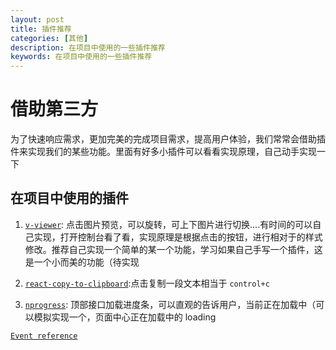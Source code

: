 ```yaml
---
layout: post
title: 插件推荐
categories: [其他]
description: 在项目中使用的一些插件推荐
keywords: 在项目中使用的一些插件推荐
---
```


# 借助第三方

为了快速响应需求，更加完美的完成项目需求，提高用户体验，我们常常会借助插件来实现我们的某些功能。里面有好多小插件可以看看实现原理，自己动手实现一下

## 在项目中使用的插件

1. [`v-viewer`](https://github.com/mirari/v-viewer): 点击图片预览，可以旋转，可上下图片进行切换....有时间的可以自己实现，打开控制台看了看，实现原理是根据点击的按钮，进行相对于的样式修改。推荐自己实现一个简单的某一个功能，学习如果自己手写一个插件，这是一个小而美的功能（待实现

2. [`react-copy-to-clipboard`](https://www.npmjs.com/package/react-copy-to-clipboard):点击复制一段文本相当于 `control+c`

3. [`nprogress`](https://www.npmjs.com/package/nprogress): 顶部接口加载进度条，可以直观的告诉用户，当前正在加载中（可以模拟实现一个，页面中心正在加载中的 loading

[`Event reference`](https://developer.mozilla.org/zh-CN/docs/Web/Events)
